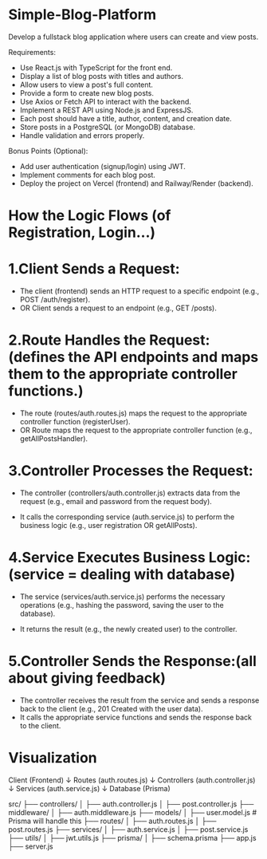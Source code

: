 # Simple-Blog-Platform

Develop a fullstack blog application where users can create and view posts.

Requirements:

- Use React.js with TypeScript for the front end.
- Display a list of blog posts with titles and authors.
- Allow users to view a post's full content.
- Provide a form to create new blog posts.
- Use Axios or Fetch API to interact with the backend.
- Implement a REST API using Node.js and ExpressJS.
- Each post should have a title, author, content, and creation date.
- Store posts in a PostgreSQL (or MongoDB) database.
- Handle validation and errors properly.
  
Bonus Points (Optional):

- Add user authentication (signup/login) using JWT.
- Implement comments for each blog post.
-  Deploy the project on Vercel (frontend) and Railway/Render (backend).

# How the Logic Flows (of Registration, Login...)

# 1.Client Sends a Request:

   - The client (frontend) sends an HTTP request to a specific endpoint (e.g., POST /auth/register).
   - OR Client sends a request to an endpoint (e.g., GET /posts).

# 2.Route Handles the Request:(defines the API endpoints and maps them to the appropriate controller functions.)
   - The route (routes/auth.routes.js) maps the request to the appropriate controller function (registerUser).
   - OR Route maps the request to the appropriate controller function (e.g., getAllPostsHandler).

# 3.Controller Processes the Request:

   - The controller (controllers/auth.controller.js) extracts data from the request (e.g., email and password from the request body).

   - It calls the corresponding service (auth.service.js) to perform the business logic (e.g., user registration OR getAllPosts).

# 4.Service Executes Business Logic:(service = dealing with database)

  -  The service (services/auth.service.js) performs the necessary operations (e.g., hashing the password, saving the user to the database).

   - It returns the result (e.g., the newly created user) to the controller.

# 5.Controller Sends the Response:(all about giving feedback)

  -  The controller receives the result from the service and sends a response back to the client (e.g., 201 Created with the user data).
  - It calls the appropriate service functions and sends the response back to the client.
# Visualization
Client (Frontend)
       ↓
Routes (auth.routes.js)
       ↓
Controllers (auth.controller.js)
       ↓
Services (auth.service.js)
       ↓
Database (Prisma)




src/
├── controllers/
│   ├── auth.controller.js
│   ├── post.controller.js
├── middleware/
│   ├── auth.middleware.js
├── models/
│   ├── user.model.js  # Prisma will handle this
├── routes/
│   ├── auth.routes.js
│   ├── post.routes.js
├── services/
│   ├── auth.service.js
│   ├── post.service.js
├── utils/
│   ├── jwt.utils.js
├── prisma/
│   ├── schema.prisma
├── app.js
├── server.js